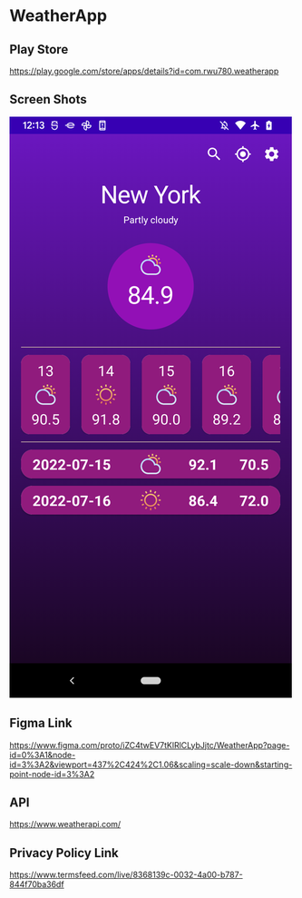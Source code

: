 # WeatherApp

## Play Store 
https://play.google.com/store/apps/details?id=com.rwu780.weatherapp

## Screen Shots
![](Screenshot_20220714-121336.png)

## Figma Link

https://www.figma.com/proto/iZC4twEV7tKlRlCLybJjtc/WeatherApp?page-id=0%3A1&node-id=3%3A2&viewport=437%2C424%2C1.06&scaling=scale-down&starting-point-node-id=3%3A2

## API
https://www.weatherapi.com/

## Privacy Policy Link
https://www.termsfeed.com/live/8368139c-0032-4a00-b787-844f70ba36df

